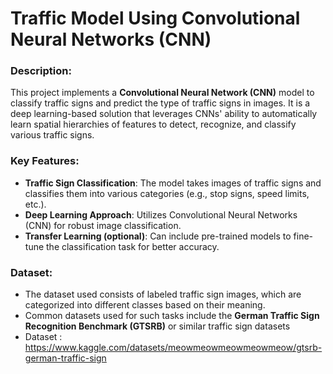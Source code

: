 # Traffic Model Using Convolutional Neural Networks (CNN)

### Description:
This project implements a **Convolutional Neural Network (CNN)** model to classify traffic signs and predict the type of traffic signs in images. It is a deep learning-based solution that leverages CNNs' ability to automatically learn spatial hierarchies of features to detect, recognize, and classify various traffic signs.

### Key Features:
- **Traffic Sign Classification**: The model takes images of traffic signs and classifies them into various categories (e.g., stop signs, speed limits, etc.).
- **Deep Learning Approach**: Utilizes Convolutional Neural Networks (CNN) for robust image classification.
- **Transfer Learning (optional)**: Can include pre-trained models to fine-tune the classification task for better accuracy.

### Dataset:
- The dataset used consists of labeled traffic sign images, which are categorized into different classes based on their meaning.
- Common datasets used for such tasks include the **German Traffic Sign Recognition Benchmark (GTSRB)** or similar traffic sign datasets
- Dataset : https://www.kaggle.com/datasets/meowmeowmeowmeowmeow/gtsrb-german-traffic-sign
